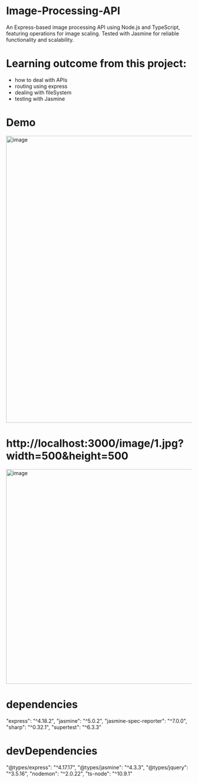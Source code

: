 # Image-Processing-API

An Express-based image processing API using Node.js and TypeScript, featuring operations for image scaling. Tested with Jasmine for reliable functionality and scalability.

# Learning outcome from this project:
* how to deal with APIs 
* routing using express 
* dealing with fileSystem
* testing with Jasmine

# Demo
<img width="778" alt="image" src="https://github.com/Alhaqbani21/Image-Processing-API/assets/94962409/ed7cab75-1d7a-485d-8180-18ff45a45b9c">

# http://localhost:3000/image/1.jpg?width=500&height=500
<img width="582" alt="image" src="https://github.com/Alhaqbani21/Image-Processing-API/assets/94962409/89983b07-dc5a-4a35-b06e-11a5c3e64c1c">


# dependencies 
"express": "^4.18.2",
"jasmine": "^5.0.2",
"jasmine-spec-reporter": "^7.0.0",
"sharp": "^0.32.1",
"supertest": "^6.3.3"

# devDependencies
"@types/express": "^4.17.17",
"@types/jasmine": "^4.3.3",
"@types/jquery": "^3.5.16",
"nodemon": "^2.0.22",
"ts-node": "^10.9.1"
